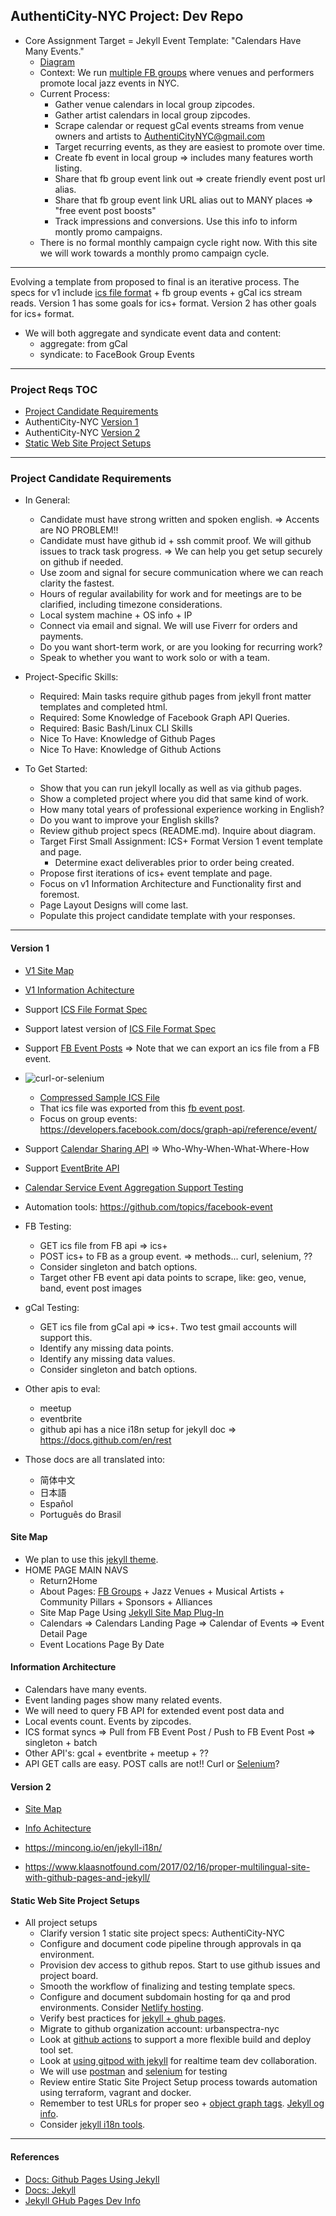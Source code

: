 ## AuthentiCity-NYC Project: Dev Repo
- Core Assignment Target = Jekyll Event Template: "Calendars Have Many Events."
  - [Diagram](https://tinyurl.com/AuthentiCityNYC-v1)
  - Context: We run [multiple FB groups](https://linktr.ee/authenticitynyc) where venues and performers promote local jazz events in NYC.
  - Current Process:
    - Gather venue calendars in local group zipcodes.
    - Gather artist calendars in local group zipcodes.
    - Scrape calendar or request gCal events streams from venue owners and artists to AuthentiCityNYC@gmail.com
    - Target recurring events, as they are easiest to promote over time.
    - Create fb event in local group => includes many features worth listing.
    - Share that fb group event link out => create friendly event post url alias.
    - Share that fb group event link URL alias out to MANY places => "free event post boosts"
    - Track impressions and conversions.  Use this info to inform montly promo campaigns.
  - There is no formal monthly campaign cycle right now.  With this site we will work towards a monthly promo campaign cycle.
---
Evolving a template from proposed to final is an iterative process.
The specs for v1 include [ics file format]() + fb group events + gCal ics stream reads.
Version 1 has some goals for ics+ format.
Version 2 has other goals for ics+ format.

- We will both aggregate and syndicate event data and content:
  - aggregate: from gCal
  - syndicate: to FaceBook Group Events
---
### Project Reqs TOC
- [Project Candidate Requirements](#project-candidate-requirements)
- AuthentiCity-NYC [Version 1](#version-1)
- AuthentiCity-NYC [Version 2](#version-2)
- [Static Web Site Project Setups](#static-web-site-project-setups)
---
### Project Candidate Requirements
- In General:
  - Candidate must have strong written and spoken english. => Accents are NO PROBLEM!!
  - Candidate must have github id + ssh commit proof. We will github issues to track task progress.
     => We can help you get setup securely on github if needed.
  - Use zoom and signal for secure communication where we can reach clarity the fastest.
  - Hours of regular availability for work and for meetings are to be clarified, including timezone considerations.
  - Local system machine + OS info + IP
  - Connect via email and signal.  We will use Fiverr for orders and payments.
  - Do you want short-term work, or are you looking for recurring work?
  - Speak to whether you want to work solo or with a team.

- Project-Specific Skills:
  - Required: Main tasks require github pages from jekyll front matter templates and completed html.
  - Required: Some Knowledge of Facebook Graph API Queries.
  - Required: Basic Bash/Linux CLI Skills
  - Nice To Have: Knowledge of Github Pages
  - Nice To Have: Knowledge of Github Actions

- To Get Started:
  - Show that you can run jekyll locally as well as via github pages.
  - Show a completed project where you did that same kind of work.
  - How many total years of professional experience working in English?
  - Do you want to improve your English skills?
  - Review github project specs (README.md).  Inquire about diagram.
  - Target First Small Assignment: ICS+ Format Version 1 event template and page.
    - Determine exact deliverables prior to order being created.
  - Propose first iterations of ics+ event template and page.
  - Focus on v1 Information Architecture and Functionality first and foremost.
  - Page Layout Designs will come last.
  - Populate this project candidate template with your responses.
---
#### Version 1
  - [V1 Site Map](#v1-site-map)
  - [V1 Information Achitecture](#v1-information-architecture)
  - Support [ICS File Format Spec](https://docs.fileformat.com/email/ics/)
  - Support latest version of [ICS File Format Spec](https://icalendar.org/)
  - Support [FB Event Posts](https://www.facebook.com/events/3310363792539939) => Note that we can export an ics file from a FB event.
  - ![curl-or-selenium](https://user-images.githubusercontent.com/34130568/183911688-cbe75714-52f5-49eb-9072-2db3b55a25a6.png)
    - [Compressed Sample ICS File](https://github.com/jeremy-donson/authenticity-nyc-dev/files/9300497/e757019095504419.ics.zip)
    - That ics file was exported from this [fb event post](https://www.facebook.com/events/757019095504419/).
    - Focus on group events:  https://developers.facebook.com/docs/graph-api/reference/event/
  - Support [Calendar Sharing API](https://developers.google.com/calendar/api) => Who-Why-When-What-Where-How
  - Support [EventBrite API](https://www.eventbrite.com/platform/docs/api-basics)
  - [Calendar Service Event Aggregation Support Testing](https://talk.jekyllrb.com/t/how-to-fetch-an-ics-icalendar-response-and-show-it-in-jekyll/5723)
  - Automation tools: https://github.com/topics/facebook-event

- FB Testing:
  - GET ics file from FB api => ics+
  - POST ics+ to FB as a group event. => methods... curl, selenium, ??
  - Consider singleton and batch options.
  - Target other FB event api data points to scrape, like: geo, venue, band, event post images

- gCal Testing:
  - GET ics file from gCal api => ics+. Two test gmail accounts will support this.
  - Identify any missing data points.
  - Identify any missing data values.
  - Consider singleton and batch options.

- Other apis to eval:
  - meetup
  - eventbrite
  - github api has a nice i18n setup for jekyll doc => https://docs.github.com/en/rest

- Those docs are all translated into:
  - 简体中文
  - 日本語
  - Español
  - Português do Brasil

#### Site Map
- We plan to use this [jekyll theme](https://www.fourkitchens.com/blog/article/jekyll-event-schedule/).
- HOME PAGE MAIN NAVS
  - Return2Home
  - About Pages: [FB Groups](https://linktr.ee/authenticitynyc) + Jazz Venues + Musical Artists + Community Pillars + Sponsors + Alliances
  - Site Map Page Using [Jekyll Site Map Plug-In](https://github.com/jekyll/jekyll-sitemap)
  - Calendars => Calendars Landing Page => Calendar of Events => Event Detail Page
  - Event Locations Page By Date

#### Information Architecture
  - Calendars have many events.
  - Event landing pages show many related events.
  - We will need to query FB API for extended event post data and 
  - Local events count.  Events by zipcodes.
  - ICS format syncs => Pull from FB Event Post / Push to FB Event Post => singleton + batch
  - Other API's:  gcal + eventbrite + meetup + ??
  - API GET calls are easy.  POST calls are not!!  Curl or [Selenium](https://github.com/ethanXWL/Python-Selenium-Facebook-group-auto-poster/blob/master/README.md)?

#### Version 2
  - [Site Map](#v2-site-map)
  - [Info Achitecture](#v2-info-architecture)

- https://mincong.io/en/jekyll-i18n/
- https://www.klaasnotfound.com/2017/02/16/proper-multilingual-site-with-github-pages-and-jekyll/

#### Static Web Site Project Setups
- All project setups
  - Clarify version 1 static site project specs: AuthentiCity-NYC
  - Configure and document code pipeline through approvals in qa environment.
  - Provision dev access to github repos.  Start to use github issues and project board.
  - Smooth the workflow of finalizing and testing template specs.
  - Configure and document subdomain hosting for qa and prod environments.  Consider [Netlify hosting](https://www.netlify.com/).
  - Verify best practices for [jekyll + ghub pages](#references).
  - Migrate to github organization account: urbanspectra-nyc
  - Look at [github actions](https://socsieng.github.io/blogging/2020/09/07/using-github-actions-over-github-pages.html) to support a more flexible build and deploy tool set.
  - Look at [using gitpod with jekyll](https://talk.jekyllrb.com/t/new-video-develop-jekyll-or-github-pages-using-docker-containers/7199) for realtime team dev collaboration.
  - We will use [postman](https://www.tecmint.com/install-postman-on-linux-desktop/) and [selenium](https://medium.com/@fortheloveoftech/automating-facebook-events-with-python-and-selenium-dca4c52e2513) for testing
  - Review entire Static Site Project Setup process towards automation using terraform, vagrant and docker.
  - Remember to test URLs for proper seo + [object graph tags](https://ogp.me/#types).  [Jekyll og info](https://gist.github.com/davidensinger/5431869).
  - Consider [jekyll i18n tools](https://polyglot.untra.io/).
---


#### References
- [Docs: Github Pages Using Jekyll](https://docs.github.com/en/pages/setting-up-a-github-pages-site-with-jekyll)
- [Docs: Jekyll](https://jekyllrb.com/docs/)
- [Jekyll GHub Pages Dev Info](https://github.com/carpentries-incubator/jekyll-pages-novice)
